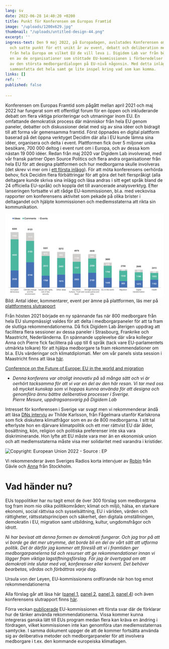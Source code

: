 ```yaml
---
lang: sv
date: 2022-06-28 14:40:20 +0200
title: Punkt för Konferensen om Europas Framtid
image: "/uploads/1200x629.jpg"
thumbnail: "/uploads/untitled-design-44.png"
excerpt: ''
ingress-text: Den 9 maj 2022, på Europadagen, avslutades Konferensen om Europas Framtid
  och satte punkt för ett unikt år av event, debatt och deliberation mellan medborgare
  från hela Europa om vilket EU de vill leva i. Digidem Lab var från början till slutet
  en av de organisationer som stöttade EU-kommissionen i förberedelser och genomförandet
  av den största medborgardialogen på EU-nivå någonsin. Med detta inlägg tänkte vi
  sammanfatta det hela samt ge lite inspel kring vad som kan komma.
links: []
ref: ''
published: false

---
```

Konferensen om Europas Framtid som pågått mellan april 2021 och maj 2022 har fungerat som ett offentligt forum för en öppen och inkluderande debatt om flera viktiga prioriteringar och utmaningar inom EU. En omfattande demokratisk process där människor från hela EU genom paneler, debatter och diskussioner delat med sig av sina idéer och bidragit till att forma vår gemensamma framtid. Först öppnades en digital plattform baserad på det öppna verktyget Decidim där alla i EU kunde lämna sina idéer, organisera och delta i event. Plattformen fick över 5 miljoner unika besökare, 700 000 deltog i event runt om i Europa, och av dessa kom nästan 19 000 idéer. Redan från maj 2020 var Digidem Lab involverad, med vår fransk partner Open Source Politics och flera andra organisationer från hela EU för att designa plattformen och hur medborgarna skulle involveras (det skrev vi mer om i [ett första inlägg](https://digidemlab.org/digidem-lab-stotttar-eu-s-storsta-medborgardialog-nagonsin/)). För att möta konferensens oerhörda behov, fick Decidim flera förbättringar för att göra det helt flerspråkigt (alla deltagare kunde skriva sina inlägg och läsa andras i sitt eget språk bland de 24 officiella EU-språk) och koppla det till avancerade analysverktyg. Efter lanseringen fortsatte vi att rådge EU-kommissionen, bl.a. med veckovisa rapporter om konferensens aktivitet som pekade på olika brister i deltagandet och hjälpte kommissionen och medlemsstaterna att rikta sin kommunikation.

![](/uploads/graf.jpg)  
Bild: Antal idéer, kommentarer, event per ämne på plattformen, läs mer på [plattformens slutrapport](https://futureu.europa.eu/rails/active_storage/blobs/redirect/eyJfcmFpbHMiOnsibWVzc2FnZSI6IkJBaHBBeWMyQVE9PSIsImV4cCI6bnVsbCwicHVyIjoiYmxvYl9pZCJ9fQ==--6b51b266667d430edda04d224dc331b1f5f87d9c/Kantar%20final%20report%20CoFoE.pdf)

Från hösten 2021 började en ny spännande fas när 800 medborgare från hela EU slumpmässigt valdes för att delta i medborgarpaneler för att ta fram de slutliga rekommendationerna. Då fick Digidem Lab återigen uppdrag att facilitera flera sessioner av dessa paneler i Strasbourg, Frankrike och Maastricht, Nederländerna. En spännande upplevelse där våra kollegor Anna och Pierre fick facilitera på upp till 6 språk (tack vare EU-parlamentets utmärkta tolkare) för att hjälpa medborgare ta fram rekommendationer om bl.a. EUs värderingar och klimatdiplomati. Mer om vår panels sista session i Maastricht finns att läsa [här](https://digidemlab.org/news/digidem-lab-faciliterar-pa-eus-medborgarjuries/).

[Conference on the Future of Europe: EU in the world and migration](https://www.youtube.com/watch?v=LoyE2QLu9kQ)

* _Denna konferens var otroligt innovativ på så många sätt och vi är oerhört tacksamma för att vi var en del av den här resan. Vi tar med oss så mycket kunskap som vi hoppas kunna använda för att designa och genomföra ännu bättre deliberativa processer i Sverige.  
  Pierre Mesure, uppdragsansvarig på Digidem Lab_

Intresset för konferensen i Sverige var svagt men vi rekommenderar ändå att läsa [DNs intervju](https://www.dn.se/vetenskap/svensk-21-aring-ger-klimatpolitiska-rad-till-eu/) av Thilde Karlsson, från Fågelmara utanför Karlskrona som fick diskutera klimatfrågor som en av de 800 medborgarna. I sitt tal efterlyste hon en djärvare klimatpolitik och ett mer rättvist EU där ålder, bosättning, kön, religion och politiska preferenser inte ska vara diskriminerande. Hon lyfte att EU måste vara mer än en ekonomisk union och att medlemsstaterna måste visa mer solidaritet med varandra i kristider.

![Copyright:	European Union 2022 - Source : EP](/uploads/1652104352929_20220509_ep-131077a_cu__1759.jpg)

Vi rekommenderar även Sveriges Radios korta intervjuer av [Robin](https://sverigesradio.se/artikel/200-svenskar-slumpades-ut-robin-far-chans-att-besoka-eu) från Gävle och [Anna](https://sverigesradio.se/artikel/framtidskonferens-ska-ge-rost-at-eu-medborgare) från Stockholm.

# Vad händer nu?

EUs toppolitiker har nu tagit emot de över 300 förslag som medborgarna tog fram inom nio olika politikområden; klimat och miljö, hälsa, en starkare ekonomi, social rättvisa och sysselsättning, EU i världen, värden och rättigheter, rättsstatsprincipen och säkerhet, den digitala omställningen, demokratin i EU, migration samt utbildning, kultur, ungdomsfrågor och idrott.

_Ni har bevisat att denna formen av demokrati fungerar. Och jag tror på att vi borde ge det mer utrymme, det borde bli en del av vårt sätt att utforma politik. Det är därför jag kommer att föreslå att vi i framtiden ger medborgarpanelerna tid och resurser att ge rekommendationer innan vi lägger fram viktiga lagstiftningsförslag. För jag är övertygad om att demokrati inte slutar med val, konferenser eller konvent. Det behöver bearbetas, vårdas och förbättras varje dag._

Ursula von der Leyen, EU-kommissionens ordförande när hon tog emot rekommendationerna

Alla förslag går att läsa här ([panel 1](https://futureu.europa.eu/rails/active_storage/blobs/eyJfcmFpbHMiOnsibWVzc2FnZSI6IkJBaHBBaHI0IiwiZXhwIjpudWxsLCJwdXIiOiJibG9iX2lkIn19--3684485c66629cc3b34ac81528dc18745813fedb/COMM-2021-00809-00-04-SV-TRA-10.pdf), [panel 2](https://futureu.europa.eu/rails/active_storage/blobs/eyJfcmFpbHMiOnsibWVzc2FnZSI6IkJBaHBBa3FUIiwiZXhwIjpudWxsLCJwdXIiOiJibG9iX2lkIn19--27c46a9821975b1f56dd16de6cbc52dbc0861339/Panel%202%20recommendations%20FINAL_SV.pdf), [panel 3](https://futureu.europa.eu/rails/active_storage/blobs/eyJfcmFpbHMiOnsibWVzc2FnZSI6IkJBaHBBaTJzIiwiZXhwIjpudWxsLCJwdXIiOiJibG9iX2lkIn19--c2b78aebf3ae4b8b4c59dcbaf664e5dce1950bf4/COMM-2021-00809-01-02-SV-TRA-20.pdf), [panel 4](https://futureu.europa.eu/rails/active_storage/blobs/eyJfcmFpbHMiOnsibWVzc2FnZSI6IkJBaHBBclgxIiwiZXhwIjpudWxsLCJwdXIiOiJibG9iX2lkIn19--7c8ec73933b409e20557da930c15a792cc8e211b/1249547SV.pdf)) och även konferensens slutrapport finns [här](https://futureu.europa.eu/rails/active_storage/blobs/redirect/eyJfcmFpbHMiOnsibWVzc2FnZSI6IkJBaHBBeUl0QVE9PSIsImV4cCI6bnVsbCwicHVyIjoiYmxvYl9pZCJ9fQ==--899f1bfedf2d3fc6c36d4a9bc0dd42f54046562e/CoFE_Report_with_annexes_EN.pdf).

Förra veckan [publicerade](https://ec.europa.eu/commission/presscorner/detail/en/IP_22_3750) EU-kommissionen ett första svar där de förklarar hur de tänker använda rekommendationerna. Vissa kommer kunna integreras ganska lätt till EUs program medan flera kan kräva en ändring i fördragen, vilket kommissionen inte kan genomföra utan medlemsstaternas samtycke. I samma dokument uppger de att de kommer fortsätta använda sig av deliberativa metoder och medborgarpaneler för att involvera medborgare i t.ex. den kommande europeiska klimatlagen.